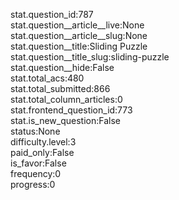 stat.question_id:787  
stat.question__article__live:None  
stat.question__article__slug:None  
stat.question__title:Sliding Puzzle  
stat.question__title_slug:sliding-puzzle  
stat.question__hide:False  
stat.total_acs:480  
stat.total_submitted:866  
stat.total_column_articles:0  
stat.frontend_question_id:773  
stat.is_new_question:False  
status:None  
difficulty.level:3  
paid_only:False  
is_favor:False  
frequency:0  
progress:0  
